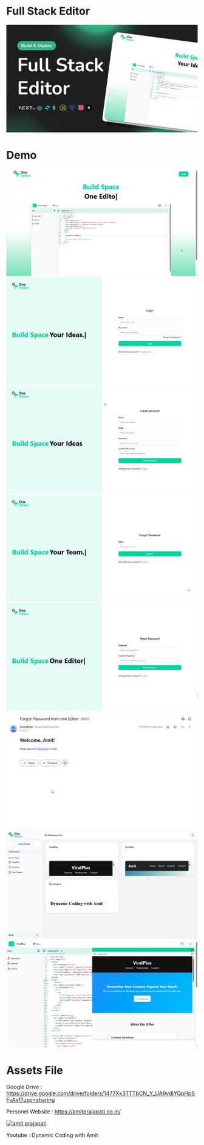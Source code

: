 # Full Stack Editor

![Alt text](Full%20Stack%20Editor.png?raw=true "Title")


# Demo 
![Alt text](/demo/1.png?raw=true "demo1")
![Alt text](/demo/2.png?raw=true "demo2")
![Alt text](/demo/3.png?raw=true "demo3")
![Alt text](/demo/4.png?raw=true "demo4")
![Alt text](/demo/5.png?raw=true "demo5")
![Alt text](/demo/6.png?raw=true "demo6")
![Alt text](/demo/7.png?raw=true "demo7")
![Alt text](/demo/8.png?raw=true "demo8")

# Assets File
Google Drive : https://drive.google.com/drive/folders/1477Xx3TTTbCN_Y_UA9vdIYQpHpSFyAxf?usp=sharing


Personel Website : https://amitprajapati.co.in/

 <a href="https://www.linkedin.com/in/itsamitprajapati" target="_blank">
  <img src="https://img.shields.io/badge/LinkedIn-0077B5?style=for-the-badge&logo=linkedin&logoColor=white" alt="amit prajapati"/>
 </a>

 Youtube : Dynamic Coding with Amit

 